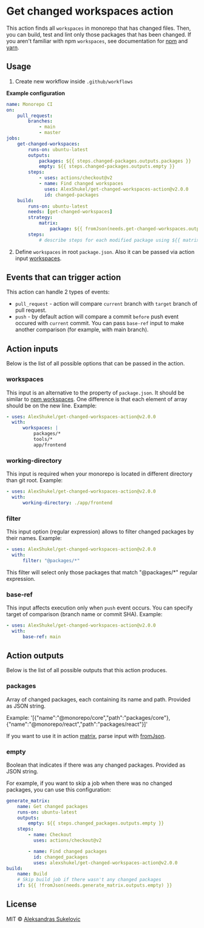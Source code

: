 # Get changed workspaces action

This action finds all `workspaces` in monorepo that has changed files. Then, you can build, test and lint only those packages that has been changed. If you aren't familiar with npm `workspaces`, see documentation for [npm](https://docs.npmjs.com/cli/v7/using-npm/workspaces) and [yarn](https://yarnpkg.com/features/workspaces).

## Usage

1. Create new workflow inside `.github/workflows`

**Example configuration**

```yml
name: Monorepo CI
on:
    pull_request:
        branches:
            - main
            - master
jobs:
    get-changed-workspaces:
        runs-on: ubuntu-latest
        outputs:
            packages: ${{ steps.changed-packages.outputs.packages }}
            empty: ${{ steps.changed-packages.outputs.empty }}
        steps:
            - uses: actions/checkout@v2
            - name: Find changed workspaces
              uses: AlexShukel/get-changed-workspaces-action@v2.0.0
              id: changed-packages
    build:
        runs-on: ubuntu-latest
        needs: [get-changed-workspaces]
        strategy:
            matrix:
                package: ${{ fromJson(needs.get-changed-workspaces.outputs.packages) }}
        steps:
            # describe steps for each modified package using ${{ matrix.package.name }} and ${{ matrix.package.path }}
```

2. Define `workspaces` in root `package.json`. Also it can be passed via action input [workspaces](#workspaces).

## Events that can trigger action

This action can handle 2 types of events:

-   `pull_request` - action will compare `current` branch with `target` branch of pull request.
-   `push` - by default action will compare a commit `before` push event occured with `current` commit. You can pass `base-ref` input to make another comparison (for example, with main branch).

## Action inputs

Below is the list of all possible options that can be passed in the action.

### workspaces

This input is an alternative to the property of `package.json`. It should be similar to [npm workspaces](https://docs.npmjs.com/cli/v7/using-npm/workspaces#defining-workspaces). One difference is that each element of array should be on the new line.
Example:

```yml
- uses: AlexShukel/get-changed-workspaces-action@v2.0.0
  with:
      workspaces: |
          packages/*
          tools/*
          app/frontend
```

### working-directory

This input is required when your monorepo is located in different directory than git root.
Example:

```yml
- uses: AlexShukel/get-changed-workspaces-action@v2.0.0
  with:
      working-directory: ./app/frontend
```

### filter

This input option (regular expression) allows to filter changed packages by their names. Example:

```yml
- uses: AlexShukel/get-changed-workspaces-action@v2.0.0
  with:
      filter: "@packages/*"
```

This filter will select only those packages that match "@packages/\*" regular expression.

### base-ref

This input affects execution only when `push` event occurs. You can specify target of comparison (branch name or commit SHA).
Example:

```yml
- uses: AlexShukel/get-changed-workspaces-action@v2.0.0
  with:
      base-ref: main
```

## Action outputs

Below is the list of all possible outputs that this action produces.

### packages

Array of changed packages, each containing its name and path. Provided as JSON string.

Example: '[{"name":"@monorepo/core","path":"packages/core"},{"name":"@monorepo/react","path":"packages/react"}]'

If you want to use it in action [matrix](https://docs.github.com/en/actions/learn-github-actions/workflow-syntax-for-github-actions#jobsjob_idstrategymatrix), parse input with [fromJson](https://docs.github.com/en/actions/learn-github-actions/expressions#fromjson).

### empty

Boolean that indicates if there was any changed packages. Provided as JSON string.

For example, if you want to skip a job when there was no changed packages, you can use this configuration:

```yml
generate_matrix:
    name: Get changed packages
    runs-on: ubuntu-latest
    outputs:
        empty: ${{ steps.changed_packages.outputs.empty }}
    steps:
        - name: Checkout
          uses: actions/checkout@v2

        - name: Find changed packages
          id: changed_packages
          uses: alexshukel/get-changed-workspaces-action@v2.0.0
build:
    name: Build
    # Skip build job if there wasn't any changed packages
    if: ${{ !fromJson(needs.generate_matrix.outputs.empty) }}
```

## License

MIT © [Aleksandras Sukelovic](https://github.com/AlexShukel)
